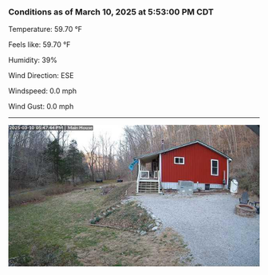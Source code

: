 ### Conditions as of March 10, 2025 at 5:53:00 PM CDT 

Temperature: 59.70 &deg;F

Feels like: 59.70 &deg;F

Humidity: 39%

Wind Direction: ESE

Windspeed: 0.0 mph

Wind Gust: 0.0 mph

---

<img src="./images/latest.jpeg"/>

